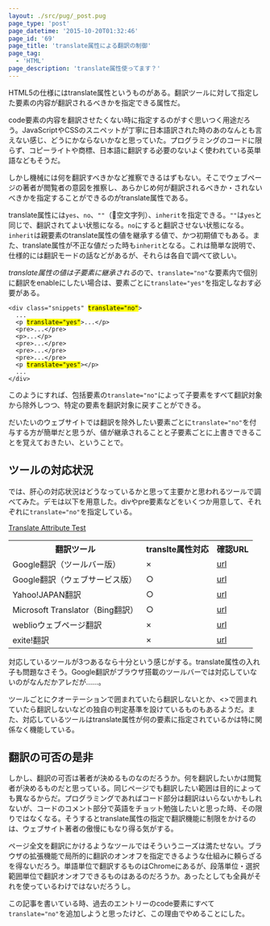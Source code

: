 ```yaml
---
layout: ./src/pug/_post.pug
page_type: 'post'
page_datetime: '2015-10-20T01:32:46'
page_id: '69'
page_title: 'translate属性による翻訳の制御'
page_tag:
  - 'HTML'
page_description: 'translate属性使ってます？'
---
```

HTML5の仕様にはtranslate属性というものがある。翻訳ツールに対して指定した要素の内容が翻訳されるべきかを指定できる属性だ。

code要素の内容を翻訳させたくない時に指定するのがすぐ思いつく用途だろう。JavaScriptやCSSのスニペットが丁寧に日本語訳された時のあのなんとも言えない感じ、どうにかならないかなと思っていた。プログラミングのコードに限らず、コピーライトや商標、日本語に翻訳する必要のないよく使われている英単語などもそうだ。

しかし機械には何を翻訳すべきかなど推察できるはずもない。そこでウェブページの著者が閲覧者の意図を推察し、あらかじめ何が翻訳されるべきか・されないべきかを指定することができるのがtranslate属性である。

translate属性には<code>yes</code>、<code>no</code>、<code>""</code>（空文字列）、<code>inherit</code>を指定できる。<code>""</code>は<code>yes</code>と同じで、翻訳されてよい状態になる。<code>no</code>にすると翻訳させない状態になる。<code>inherit</code>は親要素のtranslate属性の値を継承する値で、かつ初期値でもある。また、translate属性が不正な値だった時も<code>inherit</code>となる。これは簡単な説明で、仕様的には翻訳モードの話などがあるが、それらは各自で調べて欲しい。

*translate属性の値は子要素に継承される*ので、<code>translate="no"</code>な要素内で個別に翻訳をenableにしたい場合は、要素ごとに<code>translate="yes"</code>を指定しなおす必要がある。

<pre translate="noe"><code data-language="html">&lt;div class="snippets" <mark>translate="no"</mark>&gt;
  ...
  &lt;p <mark>translate="yes"</mark>&gt;...&lt;/p&gt;
  &lt;pre&gt;...&lt;/pre&gt;
  &lt;p&gt;...&lt;/p&gt;
  &lt;pre&gt;...&lt;/pre&gt;
  &lt;pre&gt;...&lt;/pre&gt;
  &lt;pre&gt;...&lt;/pre&gt;
  &lt;p <mark>translate="yes"</mark>&gt;&lt;/p&gt;
  ...
&lt;/div&gt;</code></pre>

このようにすれば、包括要素の<code>translate="no"</code>によって子要素をすべて翻訳対象から除外しつつ、特定の要素を翻訳対象に戻すことができる。

だいたいのウェブサイトでは翻訳を除外したい要素ごとに<code>translate="no"</code>を付与する方が簡単だと思うが、値が継承されることと子要素ごとに上書きできることを覚えておきたい、ということで。

## ツールの対応状況

では、肝心の対応状況はどうなっているかと思って主要かと思われるツールで調べてみた。デモは以下を用意した。divやpre要素などをいくつか用意して、それぞれに<code>translate="no"</code>を指定している。

[Translate Attribute Test](http://dskd.jp/demo/70.html)

<table>
  <tr>
    <th>翻訳ツール</th>
    <th>translte属性対応</th>
    <th>確認URL</th>
  </tr>
  <tr>
    <td>Google翻訳（ツールバー版）</td>
    <td>×</td>
    <td><a href="http://dskd.jp/demo/70.html">url</a></td>
  </tr>
  <tr>
    <td>Google翻訳（ウェブサービス版）</td>
    <td>○</td>
    <td><a href="https://translate.google.co.jp/translate?sl=en&tl=ja&js=y&prev=_t&hl=ja&ie=UTF-8&u=http%3A%2F%2Fdskd.jp%2Fdemo%2F70.html&edit-text=&act=url">url</a></td>
  </tr>
  <tr>
    <td>Yahoo!JAPAN翻訳</td>
    <td>○</td>
    <td><a href="http://honyaku.yahoo.co.jp/url_header?url=http%3A%2F%2Fdskd.jp%2Fdemo%2F70.html&both=F&ieid=en&oeid=ja&setting=for%3D0">url</a></td>
  </tr>
  <tr>
    <td>Microsoft Translator（Bing翻訳）</td>
    <td>○</td>
    <td><a href="http://www.microsofttranslator.com/bv.aspx?from=&to=ja&a=http%3A%2F%2Fdskd.jp%2Fdemo%2F70.html">url</a></td>
  </tr>
  <tr>
    <td>weblioウェブページ翻訳</td>
    <td>×</td>
    <td><a href="http://translate.weblio.jp/web/english?lp=EJ&url=http%3A%2F%2Fdskd.jp%2Fdemo%2F70.html&rdt=tl&sentenceStyle=spoken">url</a></td>
  </tr>
  <tr>
    <td>exite!翻訳</td>
    <td>×</td>
    <td><a href="http://www.excite-webtl.jp/world/english/web/?wb_url=http%3A%2F%2Fdskd.jp%2Fdemo%2F70.html&wb_lp=ENJA">url</a></td>
  </tr>
</table>

対応しているツールが3つあるなら十分という感じがする。translate属性の入れ子も問題なさそう。Google翻訳がブラウザ搭載のツールバーでは対応していないのがなんだかアレだが……。

ツールごとにクオーテーションで囲まれていたら翻訳しないとか、&lt;&gt;で囲まれていたら翻訳しないなどの独自の判定基準を設けているものもあるようだ。また、対応しているツールはtranslate属性が何の要素に指定されているかは特に関係なく機能している。

## 翻訳の可否の是非

しかし、翻訳の可否は著者が決めるものなのだろうか。何を翻訳したいかは閲覧者が決めるものだと思っている。同じページでも翻訳したい範囲は目的によっても異なるからだ。プログラミングであればコード部分は翻訳はいらないかもしれないが、コードのコメント部分で英語をチョット勉強したいと思った時、その限りではなくなる。そうするとtranslate属性の指定で翻訳機能に制限をかけるのは、ウェブサイト著者の傲慢にもなり得る気がする。

ページ全文を翻訳にかけるようなツールではそういうニーズは満たせない。ブラウザの拡張機能で局所的に翻訳のオンオフを指定できるような仕組みに頼らざるを得ないだろう。単語単位で翻訳するものはChromeにあるが、段落単位・選択範囲単位で翻訳オンオフできるものはあるのだろうか。あったとしても全員がそれを使っているわけではないだろうし。

この記事を書いている時、過去のエントリーのcode要素にすべて<code>translate="no"</code>を追加しようと思ったけど、この理由でやめることにした。
